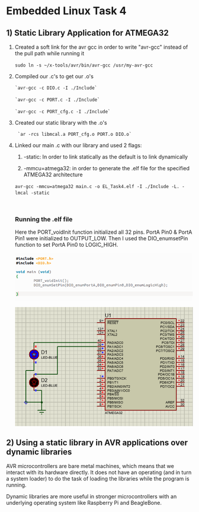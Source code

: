 # Embedded Linux Task 4

## 1) Static Library Application for ATMEGA32

1. Created a soft link for the avr gcc in order to write "avr-gcc" instead of the pull path while running it

   ​	`sudo ln -s ~/x-tools/avr/bin/avr-gcc /usr/my-avr-gcc`

2. Compiled our .c's to get our .o's 

       `avr-gcc -c DIO.c -I ./Include`
    	
       `avr-gcc -c PORT.c -I ./Include`
    
       `avr-gcc -c PORT_cfg.c -I ./Include`		

3. Created our static library with the .o's

        `ar -rcs libmcal.a PORT_cfg.o PORT.o DIO.o`

4. Linked our main .c with our library and used 2 flags:

   1. -static:    In order to link statically as the default is to link dynamically

   2. -mmcu=atmega32:    in order to generate the .elf file for the specified ATMEGA32 architecture

   ​	   `avr-gcc -mmcu=atmega32 main.c -o EL_Task4.elf -I ./Include -L. -lmcal -static`
   
   <br>
   
   ### Running the .elf file
   
   Here the PORT_voidInit function initialized all 32 pins. PortA Pin0 & PortA Pin1 were initialized to OUTPUT_LOW. Then I used the DIO_enumsetPin function to set PortA Pin0 to LOGIC_HIGH.
   
   ![maincode](https://github.com/yasminehelmy2001/Embedded_Linux/blob/master/EmbeddedLinux/EmbeddedLinux_Task4/README.assets/maincode.png)
   
   ![preteussimulation](https://github.com/yasminehelmy2001/Embedded_Linux/blob/master/EmbeddedLinux/EmbeddedLinux_Task4/README.assets/Proteus.png)

## 2) Using a static library in AVR applications over dynamic libraries

AVR microcontrollers are bare metal machines, which means that we interact with its hardware directly. It does not have an operating (and in turn a system loader) to do the task of loading the libraries while the program is running. 

Dynamic  libraries are more useful in stronger microcontrollers with an underlying operating system like Raspberry Pi and BeagleBone.

